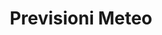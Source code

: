 ---
schema: opendataschema
title: Previsioni Meteo
organization: Openscanzano
notes: 'Previsioni metereologiche di Prato rilasciate da OpenToscana, fonte Lamma. Aggiornati quotidianamente.'
resources:
  - name: Previsioni Meteo
    url: 'https://raw.githubusercontent.com/iltempe/opendataprato/master/previsioni-meteo.xml'
    format: xml
category:
  - Ambiente
  - Meteo
maintainer: 'Vincenzo Cerbino <ViCe95>'
maintainer_email: vicemail95@gmail.com
license: CC-by-SA
pubdate: 09/04/2016
---